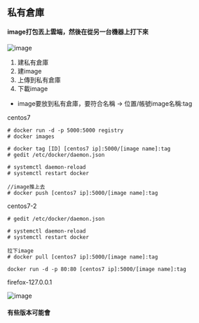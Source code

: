 ## 私有倉庫
#### image打包丟上雲端，然後在從另一台機器上打下來

![image]()

1. 建私有倉庫
2. 建image
3. 上傳到私有倉庫
4. 下載image
* image要放到私有倉庫，要符合名稱 -> 位置/帳號image名稱:tag


centos7
```
# docker run -d -p 5000:5000 registry
# docker images

# docker tag [ID] [centos7 ip]:5000/[image name]:tag
# gedit /etc/docker/daemon.json

# systemctl daemon-reload
# systemctl restart docker

//image推上去
# docker push [centos7 ip]:5000/[image name]:tag
```
centos7-2
```
# gedit /etc/docker/daemon.json

# systemctl daemon-reload
# systemctl restart docker

拉下image
# docker pull [centos7 ip]:5000/[image name]:tag

docker run -d -p 80:80 [centos7 ip]:5000/[image name]:tag
```
firefox-127.0.0.1

![image]()


#### 有些版本可能會























